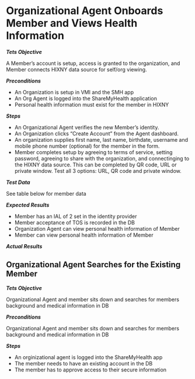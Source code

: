 Organizational Agent Onboards Member and Views Health Information
=================================================================

**_Tets Objective_**

A Member’s account is setup, access is granted to the organization, and Member connects HIXNY data source for self/org viewing.

**_Preconditions_**

* An Organization is setup in VMI and the SMH app
* An Org Agent is logged into the ShareMyHealth application
* Personal health information must exist for the member in HIXNY

**_Steps_**

* An Organizational Agent verifies the new Member’s identity.
* An Organization clicks “Create Account” from the Agent dashboard.
* An organization supplies first name, last name, birthdate, username and mobile phone number (optional) for the member in the form.
* Member completes setup by agreeing to terms of service, setting password, agreeing to share with the organization, and connectinging to the HIXNY data source. This can be completed by QR code, URL or private window. Test all 3 options: URL, QR code and private window.

**_Test Data_**

See table below for member data

**_Expected Results_**

* Member has an IAL of 2 set in the identity provider
* Member acceptance of TOS is recorded in the DB
* Organization Agent can view personal health information of Member
* Member can view personal health information of Member

**_Actual Results_**

## **Organizational Agent Searches for the Existing Member**

**_Tets Objective_**

Organizational Agent and member sits down and searches for members background and medical information in DB

**_Preconditions_**

Organizational Agent and member sits down and searches for members background and medical information in DB

**_Steps_**

* An orginizational agent is logged into the ShareMyHealth app
* The member needs to have an existing account in the DB
* The member has to approve access to their secure information
